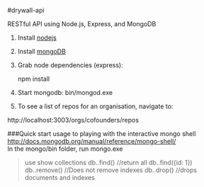 #drywall-api

RESTful API using Node.js, Express, and MongoDB

1) Install [nodejs](http://nodejs.org/)    
2) Install [mongoDB](http://docs.mongodb.org/manual/installation/)   
3) Grab node dependencies (express):   

    npm install
    
4) Start mongodb: bin/mongod.exe
5) To see a list of repos for an organisation, navigate to:

  http://localhost:3003/orgs/cofounders/repos


###Quick start usage to playing with the interactive mongo shell
http://docs.mongodb.org/manual/reference/mongo-shell/   
In the mongo/bin folder, run mongo.exe   
  
  > use <dbName>
  > show collections
  > db.<collection>.find() //return all
  > db.<collection>.find({id: 1})
  > db.<collection>.remove() //Does not remove indexes
  > db.<collection>.drop()   //drops documents and indexes
